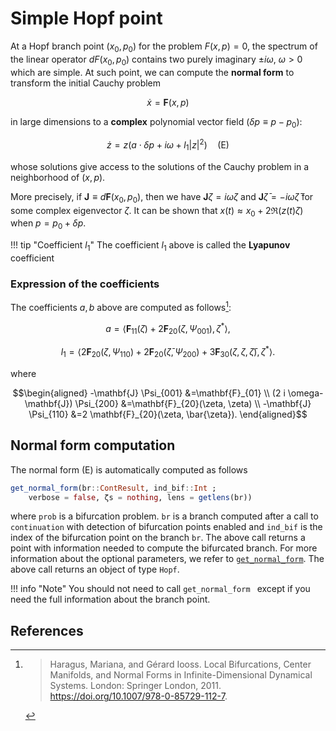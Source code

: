 # Simple Hopf point


At a Hopf branch point $(x_0,p_0)$ for the problem $F(x,p)=0$, the spectrum of the linear operator $dF(x_0,p_0)$ contains two purely imaginary $\pm i\omega,\ \omega > 0$ which are simple. At such point, we can compute the **normal form** to transform the initial Cauchy problem

$$\dot x = \mathbf{F}(x,p)$$

in large dimensions to a **complex** polynomial vector field ($\delta p\equiv p-p_0$):

$$\dot z = z\left(a \cdot\delta p + i\omega + l_1|z|^2\right)\quad\text{(E)}$$

whose solutions give access to the solutions of the Cauchy problem in a neighborhood of $(x,p)$.

More precisely, if $\mathbf{J} \equiv d\mathbf{F}(x_0,p_0)$, then we have $\mathbf{J}\zeta = i\omega\zeta$ and $\mathbf{J}\bar\zeta = -i\omega\bar\zeta$ for some complex eigenvector $\zeta$. It can be shown that $x(t) \approx x_0 + 2\Re(z(t)\zeta)$ when $p=p_0+\delta p$.

!!! tip "Coefficient $l_1$"
    The coefficient $l_1$ above is called the **Lyapunov** coefficient

### Expression of the coefficients

The coefficients $a,b$ above are computed as follows[^Haragus]:

$$a=\left\langle\mathbf{F}_{11}(\zeta)+2 \mathbf{F}_{20}\left(\zeta, \Psi_{001}\right), \zeta^{*}\right\rangle,$$

$$l_1=\left\langle 2 \mathbf{F}_{20}\left(\zeta, \Psi_{110}\right)+2 \mathbf{F}_{20}\left(\bar{\zeta}, \Psi_{200}\right)+3 \mathbf{F}_{30}(\zeta, \zeta, \bar{\zeta}), \zeta^{*}\right\rangle.$$

where

$$\begin{aligned}
-\mathbf{J} \Psi_{001} &=\mathbf{F}_{01} \\
(2 i \omega-\mathbf{J}) \Psi_{200} &=\mathbf{F}_{20}(\zeta, \zeta) \\
-\mathbf{J} \Psi_{110} &=2 \mathbf{F}_{20}(\zeta, \bar{\zeta}).
\end{aligned}$$

## Normal form computation

The normal form (E) is automatically computed as follows

```julia
get_normal_form(br::ContResult, ind_bif::Int ;
	verbose = false, ζs = nothing, lens = getlens(br))
```

where `prob` is a bifurcation problem. `br` is a branch computed after a call to `continuation` with detection of bifurcation points enabled and `ind_bif` is the index of the bifurcation point on the branch `br`. The above call returns a point with information needed to compute the bifurcated branch. For more information about the optional parameters, we refer to [`get_normal_form`](@ref). The above call returns an object of type `Hopf`.

!!! info "Note"
    You should not need to call `get_normal_form ` except if you need the full information about the branch point.

## References

[^Haragus]: > Haragus, Mariana, and Gérard Iooss. Local Bifurcations, Center Manifolds, and Normal Forms in Infinite-Dimensional Dynamical Systems. London: Springer London, 2011. https://doi.org/10.1007/978-0-85729-112-7.
